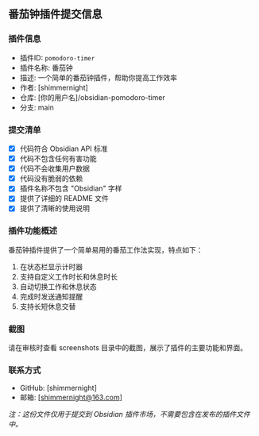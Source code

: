 ## 番茄钟插件提交信息

### 插件信息
- 插件ID: `pomodoro-timer`
- 插件名称: 番茄钟
- 描述: 一个简单的番茄钟插件，帮助你提高工作效率
- 作者: [shimmernight]
- 仓库: [你的用户名]/obsidian-pomodoro-timer
- 分支: main

### 提交清单
- [x] 代码符合 Obsidian API 标准
- [x] 代码不包含任何有害功能
- [x] 代码不会收集用户数据
- [x] 代码没有脆弱的依赖
- [x] 插件名称不包含 "Obsidian" 字样
- [x] 提供了详细的 README 文件
- [x] 提供了清晰的使用说明

### 插件功能概述
番茄钟插件提供了一个简单易用的番茄工作法实现，特点如下：
1. 在状态栏显示计时器
2. 支持自定义工作时长和休息时长
3. 自动切换工作和休息状态
4. 完成时发送通知提醒
5. 支持长短休息交替

### 截图
请在审核时查看 screenshots 目录中的截图，展示了插件的主要功能和界面。

### 联系方式
- GitHub: [shimmernight]
- 邮箱: [shimmernight@163.com]

_注：这份文件仅用于提交到 Obsidian 插件市场，不需要包含在发布的插件文件中。_ 